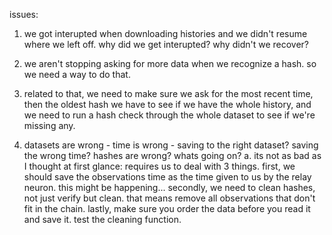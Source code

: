 issues:

1. we got interupted when downloading histories and we didn't resume where we left off.
  why did we get interupted?
  why didn't we recover?
2. we aren't stopping asking for more data when we recognize a hash. so we need a way to do that.
3. related to that, we need to make sure we ask for the most recent time, then the oldest hash we have to see if we have the whole history, and we need to run a hash check through the whole dataset to see if we're missing any.

4. datasets are wrong - time is wrong - saving to the right dataset? saving the wrong time? hashes are wrong? whats going on?
  a. its not as bad as I thought at first glance: requires us to deal with 3 things.
    first, we should save the observations time as the time given to us by the relay neuron. this might be happening...
    secondly, we need to clean hashes, not just verify but clean. that means remove all observations that don't fit in the chain.
    lastly, make sure you order the data before you read it and save it. test the cleaning function.
